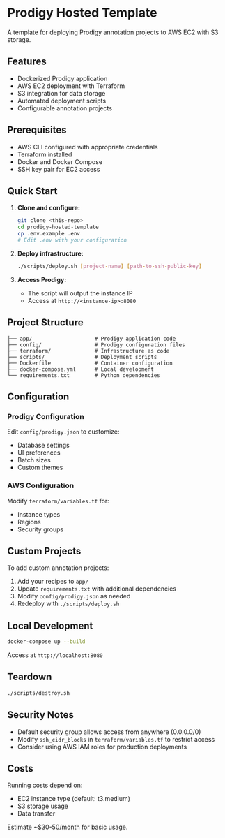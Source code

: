 # Prodigy Hosted Template

A template for deploying Prodigy annotation projects to AWS EC2 with S3 storage.

## Features

- Dockerized Prodigy application
- AWS EC2 deployment with Terraform
- S3 integration for data storage
- Automated deployment scripts
- Configurable annotation projects

## Prerequisites

- AWS CLI configured with appropriate credentials
- Terraform installed
- Docker and Docker Compose
- SSH key pair for EC2 access

## Quick Start

1. **Clone and configure:**
   ```bash
   git clone <this-repo>
   cd prodigy-hosted-template
   cp .env.example .env
   # Edit .env with your configuration
   ```

2. **Deploy infrastructure:**
   ```bash
   ./scripts/deploy.sh [project-name] [path-to-ssh-public-key]
   ```

3. **Access Prodigy:**
   - The script will output the instance IP
   - Access at `http://<instance-ip>:8080`

## Project Structure

```
├── app/                    # Prodigy application code
├── config/                 # Prodigy configuration files
├── terraform/              # Infrastructure as code
├── scripts/                # Deployment scripts
├── Dockerfile              # Container configuration
├── docker-compose.yml      # Local development
└── requirements.txt        # Python dependencies
```

## Configuration

### Prodigy Configuration
Edit `config/prodigy.json` to customize:
- Database settings
- UI preferences
- Batch sizes
- Custom themes

### AWS Configuration
Modify `terraform/variables.tf` for:
- Instance types
- Regions
- Security groups

## Custom Projects

To add custom annotation projects:

1. Add your recipes to `app/`
2. Update `requirements.txt` with additional dependencies
3. Modify `config/prodigy.json` as needed
4. Redeploy with `./scripts/deploy.sh`

## Local Development

```bash
docker-compose up --build
```

Access at `http://localhost:8080`

## Teardown

```bash
./scripts/destroy.sh
```

## Security Notes

- Default security group allows access from anywhere (0.0.0.0/0)
- Modify `ssh_cidr_blocks` in `terraform/variables.tf` to restrict access
- Consider using AWS IAM roles for production deployments

## Costs

Running costs depend on:
- EC2 instance type (default: t3.medium)
- S3 storage usage
- Data transfer

Estimate ~$30-50/month for basic usage.